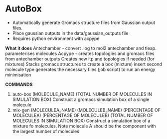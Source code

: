 # AutoBox

* Automatically generate Gromacs structure files from Gaussian output files. 
* Place gaussian outputs in the data/gaussian_outputs file
* Requires python environment with acpype

**What it does** 
Antechamber - convert .log to mol2 antechamber and tleap. parameterises molecules
Acpype - creates topologies and gromacs files from antechamber outputs 
Creates new itp and topologies if needed (for mixtures)
Stacks gromacs structures to create a box 
(mixture) insert second molecule type
generates the necessary files (job script) to run an energy minimisation

**COMMANDS**

1. auto-box (MOLECULE_NAME) (TOTAL NUMBER OF MOLECULES IN SIMULATION BOX)
  Construct a gromacs simulation box of a single molecule   
2. mix-gen (MOLECULEA_NAME) (MOLECULEB_NAME) (PERCENTAGE OF MOLECULEA) (PERCENTAGE OF MOLECULEB) (TOTAL NUMBER OF MOLECULES IN SIMULATION BOX)
  Construct a simulation box of a mixture fo molecules. Note molecule A should be the component with the largest number of molecules 
